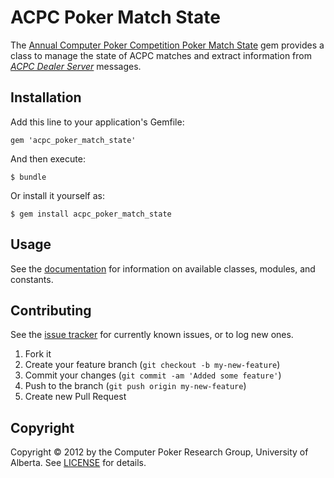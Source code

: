 ACPC Poker Match State
=======================

The [Annual Computer Poker Competition Poker Match State][ACPC Poker Match State] gem provides a class to manage the state of ACPC matches and extract information from [<em>ACPC Dealer Server</em>][ACPC competition server] messages.

## Installation

Add this line to your application's Gemfile:

    gem 'acpc_poker_match_state'

And then execute:

    $ bundle

Or install it yourself as:

    $ gem install acpc_poker_match_state

## Usage

See the [documentation][docs] for information on available classes, modules, and constants.

## Contributing

See the [issue tracker](https://github.com/dmorrill10/acpc_poker_match_state/issues) for currently known issues, or to log new ones.

1. Fork it
2. Create your feature branch (`git checkout -b my-new-feature`)
3. Commit your changes (`git commit -am 'Added some feature'`)
4. Push to the branch (`git push origin my-new-feature`)
5. Create new Pull Request

Copyright
---------
Copyright &copy; 2012 by the Computer Poker Research Group, University of Alberta. See [LICENSE](LICENSE.md) for details.

<!---
    Link references
    ================
-->

[ACPC Poker Match State]: https://github.com/dmorrill10/acpc_poker_match_state#readme
[ACPC competition server]: http://www.computerpokercompetition.org/index.php?option=com_rokdownloads&view=folder&Itemid=59
[docs]: http://rubydoc.info/github/dmorrill10/acpc_poker_match_state/frames
